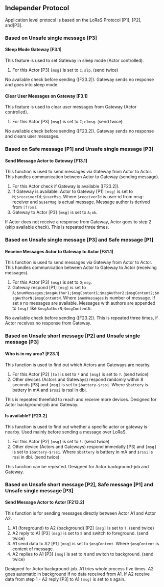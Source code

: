 ## Independer Protocol

Application level protocol is based on the LoRaS Protocol \[P1\], \[P2\], and\[P3\].

### Based on Unsafe single message \[P3\]

#### Sleep Mode Gateway \[F3.1\]

This feature is used to set Gateway in sleep mode (Actor controlled).

1. For this Actor \[P3\] `[msg]` is set to `C;slp`. (send twice)

No available check before sending (\[F23.2\]). Gateway sends no response and goes into sleep mode.

#### Clear User Messages on Gateway \[F3.1\]

This feature is used to clear user messages from Gateway (Actor controlled).

1. For this Actor \[P3\] `[msg]` is set to `C;clmsg`. (send twice)

No available check before sending (\[F23.2\]). Gateway sends no response and clears user messages.

### Based on Safe message \[P1\] and Unsafe single message \[P3\]

#### Send Message Actor to Gateway \[F13.1\]

This function is used to send messages via Gateway from Actor to Actor. This handles communication between Actor to Gateway (sending message).

1. For this Actor check if Gateway is available (\[F23.2\]).
2. If Gateway is available: Actor to Gateway \[P1\] `[msg]` is set to `M;$receiverId;$userMsg`. Where `$receiverId` is user-id from msg-receiver and `$userMsg` is actual message. Message author is derived from `[from]`.
3. Gateway to Actor \[P3\] `[msg]` is set to `A;ok`.

If Actor does not receive a response from Gateway, Actor goes to step 2 (skip available check). This is repeated three times.

### Based on Unsafe single message \[P3\] and Safe message \[P1\]

#### Receive Messages Actor to Gateway to Actor \[F31.1\]

This function is used to send messages via Gateway from Actor to Actor. This handles communication between Actor to Gateway to Actor (receiving messages).

1. For this Actor \[P3\] `[msg]` is set to `Q;msg`.
2. Gateway respond \[P1\] `[msg]` is set to `A;$numMessages;$msgAuthor1;$msgContent1;$msgAuthor2;$msgContent2;$msgAuthorN;$msgContentN`. Where `$numMessages` is number of message. If set `0` no messages are available. Messages with authors are appended to `[msg]` like `$msgAuthorN;$msgContentN`.  

No available check before sending (\[F23.2\]). This is repeated three times, if Actor receives no response from Gateway.

### Based on Unsafe short message \[P2\] and Unsafe single message \[P3\]

#### Who is in my area? \[F23.1\]

This function is used to find out which Actors and Gateways are nearby.

1. For this Actor \[P2\] `[to]` is set to `*` and `[msg]` is set to `?`.  (send twice)
2. Other devices (Actors and Gateways) respond randomly within 8 seconds \[P3\] and `[msg]` is set to `$battery-$rssi`. Where `$battery` is battery in mA and `$rssi` is rssi in dbi.

This is repeated threefold to reach and receive more devices. Designed for Actor background-job and Gateway.

#### Is available? \[F23.2\]

This function is used to find out whether a specific actor or gateway is nearby. Used mainly before sending a message over LoRaS.

1. For this Actor \[P2\] `[msg]` is set to `!`. (send twice)
2. Other device (Actors and Gateways) respond immedatly \[P3\] and `[msg]` is set to `$battery-$rssi`. Where `$battery` is battery in mA and `$rssi` is rssi in dbi. (send twice)

This function can be repeated. Designed for Actor background-job and Gateway.

### Based on Unsafe short message \[P2\], Safe message \[P1\] and Unsafe single message \[P3\]

#### Send Message Actor to Actor \[F213.2\]

This function is for sending messages directly between Actor A1 and Actor A2.

1. A1 (foreground) to A2 (background) \[P2\] `[msg]` is set to `T`. (send twice)
2. A2 reply to A1 \[P3\] `[msg]` is set to `S` and switch to foreground. (send twice)
3. A1 send data to A2 \[P1\] `[msg]` is set to `$msgContent`. Where `$msgContent` is content of message.
4. A2 replies to A1 \[P3\] `[msg]` is set to `N` and switch to background. (send twice)

Designed for Actor background-job. A1 tries whole process five times. A2 goes automatic in background if no data received from A1. If A2 receive data from step 1 - A2 reply \[P3\] to A1 `[msg]` is set to `S` again.

